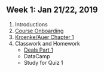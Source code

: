 ## Week 1: Jan 21/22, 2019
1. Introductions
2. [Course Onboarding](../Slides/L0_Course_Onboarding.pdf)
3. [Kroenke/Auer Chapter 1](../Slides/L1_Introduction.pdf)
4. Classwork and Homework
    * [Deals Part 1](https://classroom.github.com/a/GDqxs-Bp)
    * DataCamp
    * Study for Quiz 1 